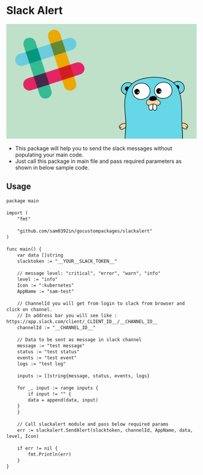 # Slack Alert

![logo](slack.png "icon")

- This package will help you to send the slack messages without populating your main code.
- Just call this package in main file and pass required parameters as shown in below sample code.

## Usage

```
package main

import (
	"fmt"

	"github.com/sam0392in/gocustompackages/slackalert"
)

func main() {
    var data []string
    slacktoken := "__YOUR__SLACK_TOKEN__"

    // message level: "critical", "error", "warn", "info"
    level := "info"
    Icon := ":kubernetes"
    AppName := "sam-test"

    // ChannelId you will get from login to slack from browser and click on channel.
    // In address bar you will see like : https://app.slack.com/client/_CLIENT_ID__/__CHANNEL_ID__
    channelId := "__CHANNEL_ID__"

    // Data to be sent as message in slack channel
    message := "test message"
    status := "test status"
    events := "test event"
    logs := "test log"

    inputs := []string{message, status, events, logs}

    for _, input := range inputs {
        if input != "" {
	    data = append(data, input)
	}
    }

    // Call slackalert module and pass below required params
    err := slackalert.SendAlert(slacktoken, channelId, AppName, data, level, Icon)

    if err != nil {
        fmt.Println(err)
    }
}

```
